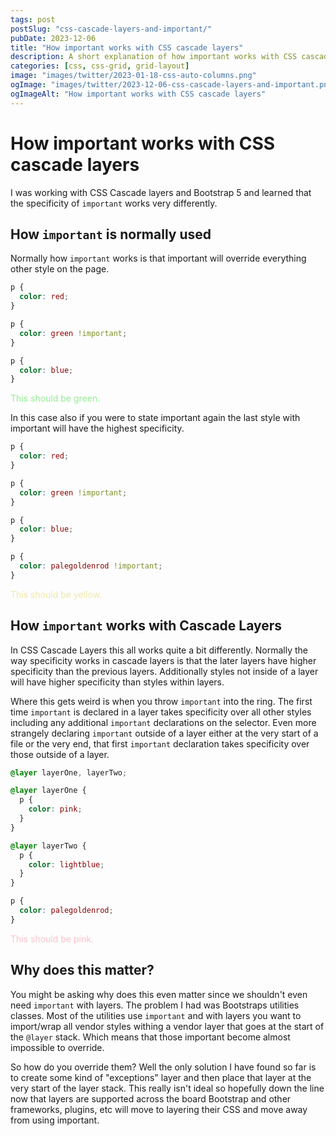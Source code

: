 ```yaml
---
tags: post
postSlug: "css-cascade-layers-and-important/"
pubDate: 2023-12-06
title: "How important works with CSS cascade layers"
description: A short explanation of how important works with CSS cascade layers
categories: [css, css-grid, grid-layout]
image: "images/twitter/2023-01-18-css-auto-columns.png"
ogImage: "images/twitter/2023-12-06-css-cascade-layers-and-important.png"
ogImageAlt: "How important works with CSS cascade layers"
---
```


# How important works with CSS cascade layers

I was working with CSS Cascade layers and Bootstrap 5 and learned that the specificity of `important` works very differently.

## How `important` is normally used

Normally how `important` works is that important will override everything other style on the page.

```css
p {
  color: red;
}

p {
  color: green !important;
}

p {
  color: blue;
}
```

<div class="html-example" id="important-example-one">
  <p>This should be green.</p>
</div>

<style>
  #important-example-one p {
    color: pink;
  }

  #important-example-one p {
    color: lightgreen !important;
  }

  #important-example-one p {
    color: lightblue;
  }
</style>

In this case also if you were to state important again the last style with important will have the highest specificity.

```css
p {
  color: red;
}

p {
  color: green !important;
}

p {
  color: blue;
}

p {
  color: palegoldenrod !important;
}
```

<div class="html-example" id="important-example-two">
  <p>This should be yellow.</p>
</div>

<style>
  #important-example-two p {
    color: pink;
  }

  #important-example-two p {
    color: lightgreen !important;
  }

  #important-example-two p {
    color: lightblue;
  }

  #important-example-two p {
    color: palegoldenrod !important;
  }
</style>

## How `important` works with Cascade Layers

In CSS Cascade Layers this all works quite a bit differently. Normally the way specificity works in cascade layers is that the later layers have higher specificity than the previous layers. Additionally styles not inside of a layer will have higher specificity than styles within layers.

Where this gets weird is when you throw `important` into the ring. The first time `important` is declared in a layer takes specificity over all other styles including any additional `important` declarations on the selector. Even more strangely declaring `important` outside of a layer either at the very start of a file or the very end, that first `important` declaration takes specificity over those outside of a layer.

```css
@layer layerOne, layerTwo;

@layer layerOne {
  p {
    color: pink;
  }
}

@layer layerTwo {
  p {
    color: lightblue;
  }
}

p {
  color: palegoldenrod;
}
```

<div class="html-example" id="important-example-three">
  <p>This should be pink.</p>
</div>

<style>
  #important-example-three p {
    color: purple !important;
  }

  @layer layerOne, layerTwo;

  @layer layerOne {
    #important-example-three p {
      color: pink !important;
    }
  }

  @layer layerTwo {
    #important-example-three p {
      color: lightblue;
    }
  }

  #important-example-three p {
    color: palegoldenrod !important;
  }
</style>

## Why does this matter?

You might be asking why does this even matter since we shouldn't even need `important` with layers. The problem I had was Bootstraps utilities classes. Most of the utilities use `important` and with layers you want to import/wrap all vendor styles withing a vendor layer that goes at the start of the `@layer` stack. Which means that those important become almost impossible to override.

So how do you override them? Well the only solution I have found so far is to create some kind of "exceptions" layer and then place that layer at the very start of the layer stack. This really isn't ideal so hopefully down the line now that layers are supported across the board Bootstrap and other frameworks, plugins, etc will move to layering their CSS and move away from using important.
